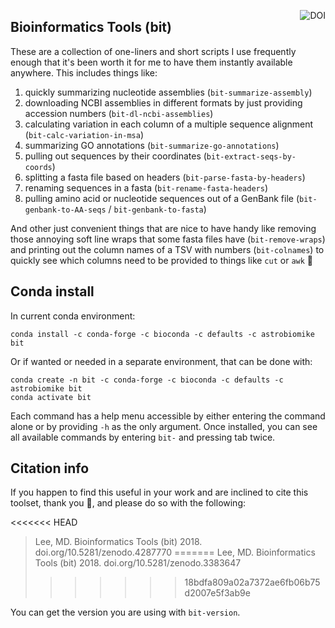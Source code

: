 <a href="https://zenodo.org/badge/latestdoi/59388885"><img align="right" src="https://zenodo.org/badge/59388885.svg" alt="DOI"></a>
## Bioinformatics Tools (bit)
These are a collection of one-liners and short scripts I use frequently enough that it's been worth it for me to have them instantly available anywhere. This includes things like: 
1. quickly summarizing nucleotide assemblies (`bit-summarize-assembly`)
2. downloading NCBI assemblies in different formats by just providing accession numbers (`bit-dl-ncbi-assemblies`)
3. calculating variation in each column of a multiple sequence alignment (`bit-calc-variation-in-msa`)
4. summarizing GO annotations (`bit-summarize-go-annotations`)
5. pulling out sequences by their coordinates (`bit-extract-seqs-by-coords`)
6. splitting a fasta file based on headers (`bit-parse-fasta-by-headers`)
7. renaming sequences in a fasta (`bit-rename-fasta-headers`)
8. pulling amino acid or nucleotide sequences out of a GenBank file (`bit-genbank-to-AA-seqs` / `bit-genbank-to-fasta`)


And other just convenient things that are nice to have handy like removing those annoying soft line wraps that some fasta files have (`bit-remove-wraps`) and printing out the column names of a TSV with numbers (`bit-colnames`) to quickly see which columns need to be provided to things like `cut` or `awk` 🙂

## Conda install

In current conda environment:

```
conda install -c conda-forge -c bioconda -c defaults -c astrobiomike bit
```

Or if wanted or needed in a separate environment, that can be done with:

```
conda create -n bit -c conda-forge -c bioconda -c defaults -c astrobiomike bit
conda activate bit
```

Each command has a help menu accessible by either entering the command alone or by providing `-h` as the only argument. Once installed, you can see all available commands by entering `bit-` and pressing tab twice.

## Citation info
If you happen to find this useful in your work and are inclined to cite this toolset, thank you 🙂, and please do so with the following: 

<<<<<<< HEAD
>Lee, MD. Bioinformatics Tools (bit) 2018. doi.org/10.5281/zenodo.4287770
=======
>Lee, MD. Bioinformatics Tools (bit) 2018. doi.org/10.5281/zenodo.3383647
>>>>>>> 18bdfa809a02a7372ae6fb06b75d2007e5f3ab9e

You can get the version you are using with `bit-version`.
